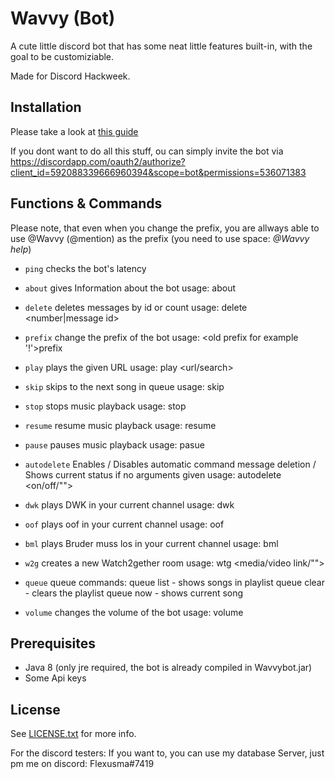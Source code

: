 # Wavvy (Bot)
A cute little discord bot that has some neat little features built-in, with the goal to be customiziable.

Made for Discord Hackweek.

## Installation
Please take a look at [this guide](https://github.com/flexusma/Wavvy/wiki)

If you dont want to do all this stuff, ou can simply invite the bot via https://discordapp.com/oauth2/authorize?client_id=592088339666960394&scope=bot&permissions=536071383

## Functions & Commands

Please note, that even when you change the prefix, you are allways able to use @Wavvy (@mention) as the prefix (you need to use space:  *@Wavvy help*)

* `ping`
checks the bot's latency

* `about`
gives Information about the bot
usage: <prefix>about
  
* `delete`
deletes messages by id or count
usage: <prefix>delete <number|message id>
  
* `prefix`
change the prefix of the bot
usage: <old prefix for example '!'>prefix <new prefix>
  
* `play`
plays the given URL
usage: <prefix>play <url/search>
  
* `skip`
skips to the next song in queue
usage: <prefix>skip
  
* `stop`
stops music playback
usage: <prefix>stop
  
* `resume`
resume music playback
usage: <prefix>resume
  
* `pause`
pauses music playback
usage: <prefix>pasue
  
* `autodelete`
Enables / Disables automatic command message deletion / Shows current status if no arguments given
usage: <prefix>autodelete <on/off/"">
  
* `dwk`
plays DWK in your current channel
usage: <prefix>dwk
  
* `oof`
plays oof in your current channel
usage: <prefix>oof
  
* `bml`
plays Bruder muss los in your current channel
usage: <prefix>bml
  
* `w2g`
creates a new Watch2gether room
usage: <prefix>wtg <media/video link/"">
  
* `queue`
queue commands:
queue list - shows songs in playlist
queue clear - clears the playlist
queue now - shows current song

* `volume`
changes the volume of the bot
usage: <prefix>volume <int>

## Prerequisites
- Java 8 (only jre required, the bot is already compiled in Wavvybot.jar)
- Some Api keys

## License
See [LICENSE.txt](https://github.com/Flexusma/Wavvy/blob/master/LICENSE) for more info.

For the discord testers:
If you want to, you can use my database Server, just pm me on discord: Flexusma#7419
